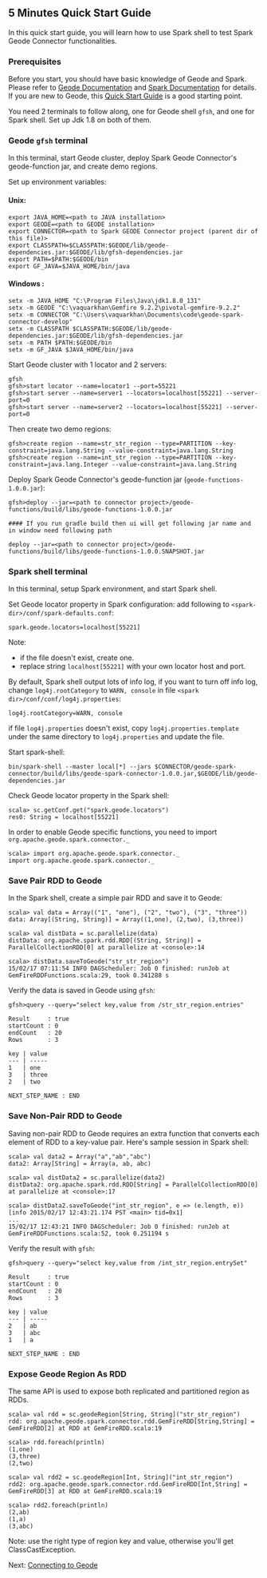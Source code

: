 ## 5 Minutes Quick Start Guide

In this quick start guide, you will learn how to use Spark shell to test Spark
Geode Connector functionalities.

### Prerequisites

Before you start, you should have basic knowledge of Geode and Spark. 
Please refer to [Geode Documentation](http://geode.apache.org/docs/)
and [Spark Documentation](https://spark.apache.org/docs/latest/index.html) for
details. If you are new to Geode, this 
[Quick Start Guide](http://geode.apache.org/docs/guide/getting_started/15_minute_quickstart_gfsh.html)
is a good starting point.

You need 2 terminals to follow along, one for Geode shell `gfsh`, and one for Spark shell. Set up Jdk 1.8 on both of them.

### Geode `gfsh` terminal
In this terminal, start Geode cluster, deploy Spark Geode Connector's geode-function jar, and create demo regions.

 

Set up environment variables:
#### Unix:
```
export JAVA_HOME=<path to JAVA installation>
export GEODE=<path to GEODE installation>
export CONNECTOR=<path to Spark GEODE Connector project (parent dir of this file)>
export CLASSPATH=$CLASSPATH:$GEODE/lib/geode-dependencies.jar:$GEODE/lib/gfsh-dependencies.jar
export PATH=$PATH:$GEODE/bin
export GF_JAVA=$JAVA_HOME/bin/java
```
#### Windows :
```
setx -m JAVA_HOME "C:\Program Files\Java\jdk1.8.0_131"
setx -m GEODE "C:\vaquarkhan\Gemfire 9.2.2\pivotal-gemfire-9.2.2"
setx -m CONNECTOR "C:\Users\vaquarkhan\Documents\code\geode-spark-connector-develop"
setx -m CLASSPATH $CLASSPATH:$GEODE/lib/geode-dependencies.jar:$GEODE/lib/gfsh-dependencies.jar
setx -m PATH $PATH:$GEODE/bin
setx -m GF_JAVA $JAVA_HOME/bin/java
```

Start Geode cluster with 1 locator and 2 servers:
```
gfsh
gfsh>start locator --name=locator1 --port=55221
gfsh>start server --name=server1 --locators=localhost[55221] --server-port=0
gfsh>start server --name=server2 --locators=localhost[55221] --server-port=0
```

Then create two demo regions:
```
gfsh>create region --name=str_str_region --type=PARTITION --key-constraint=java.lang.String --value-constraint=java.lang.String
gfsh>create region --name=int_str_region --type=PARTITION --key-constraint=java.lang.Integer --value-constraint=java.lang.String
```

Deploy Spark Geode Connector's geode-function jar (`geode-functions-1.0.0.jar`):
```
gfsh>deploy --jar=<path to connector project>/geode-functions/build/libs/geode-functions-1.0.0.jar

#### If you run gradle build then ui will get following jar name and in window need following path 

deploy --jar=<path to connector project>/geode-functions/build/libs/geode-functions-1.0.0.SNAPSHOT.jar

```

### Spark shell terminal
In this terminal, setup Spark environment, and start Spark shell.

Set Geode locator property in Spark configuration: add 
following to `<spark-dir>/conf/spark-defaults.conf`:
```
spark.geode.locators=localhost[55221]
```
Note:
 - if the file doesn't exist, create one. 
 - replace string `localhost[55221]` with your own locator host and port.

By default, Spark shell output lots of info log, if you want to
turn off info log, change `log4j.rootCategory` to `WARN, console`
in file `<spark dir>/conf/conf/log4j.properties`:
```
log4j.rootCategory=WARN, console
```
if file `log4j.properties` doesn't exist, copy `log4j.properties.template`
under the same directory to `log4j.properties` and update the file.

Start spark-shell:
```
bin/spark-shell --master local[*] --jars $CONNECTOR/geode-spark-connector/build/libs/geode-spark-connector-1.0.0.jar,$GEODE/lib/geode-dependencies.jar
```

Check Geode locator property in the Spark shell:
```
scala> sc.getConf.get("spark.geode.locators")
res0: String = localhost[55221]
```

In order to enable Geode specific functions, you need to import 
`org.apache.geode.spark.connector._`
```
scala> import org.apache.geode.spark.connector._
import org.apache.geode.spark.connector._
```

### Save Pair RDD to Geode
In the Spark shell, create a simple pair RDD and save it to Geode:
```
scala> val data = Array(("1", "one"), ("2", "two"), ("3", "three"))
data: Array[(String, String)] = Array((1,one), (2,two), (3,three))

scala> val distData = sc.parallelize(data)
distData: org.apache.spark.rdd.RDD[(String, String)] = ParallelCollectionRDD[0] at parallelize at <console>:14

scala> distData.saveToGeode("str_str_region")
15/02/17 07:11:54 INFO DAGScheduler: Job 0 finished: runJob at GemFireRDDFunctions.scala:29, took 0.341288 s
```

Verify the data is saved in Geode using `gfsh`:
```
gfsh>query --query="select key,value from /str_str_region.entries"

Result     : true
startCount : 0
endCount   : 20
Rows       : 3

key | value
--- | -----
1   | one
3   | three
2   | two

NEXT_STEP_NAME : END
```

### Save Non-Pair RDD to Geode 
Saving non-pair RDD to Geode requires an extra function that converts each 
element of RDD to a key-value pair. Here's sample session in Spark shell:
```
scala> val data2 = Array("a","ab","abc")
data2: Array[String] = Array(a, ab, abc)

scala> val distData2 = sc.parallelize(data2)
distData2: org.apache.spark.rdd.RDD[String] = ParallelCollectionRDD[0] at parallelize at <console>:17

scala> distData2.saveToGeode("int_str_region", e => (e.length, e))
[info 2015/02/17 12:43:21.174 PST <main> tid=0x1]
...
15/02/17 12:43:21 INFO DAGScheduler: Job 0 finished: runJob at GemFireRDDFunctions.scala:52, took 0.251194 s
```

Verify the result with `gfsh`:
```
gfsh>query --query="select key,value from /int_str_region.entrySet"

Result     : true
startCount : 0
endCount   : 20
Rows       : 3

key | value
--- | -----
2   | ab
3   | abc
1   | a

NEXT_STEP_NAME : END
```

### Expose Geode Region As RDD
The same API is used to expose both replicated and partitioned region as RDDs. 
```
scala> val rdd = sc.geodeRegion[String, String]("str_str_region")
rdd: org.apache.geode.spark.connector.rdd.GemFireRDD[String,String] = GemFireRDD[2] at RDD at GemFireRDD.scala:19

scala> rdd.foreach(println)
(1,one)
(3,three)
(2,two)

scala> val rdd2 = sc.geodeRegion[Int, String]("int_str_region")
rdd2: org.apache.geode.spark.connector.rdd.GemFireRDD[Int,String] = GemFireRDD[3] at RDD at GemFireRDD.scala:19

scala> rdd2.foreach(println)
(2,ab)
(1,a)
(3,abc)
```
Note: use the right type of region key and value, otherwise you'll get
ClassCastException. 


Next: [Connecting to Geode](3_connecting.md)


